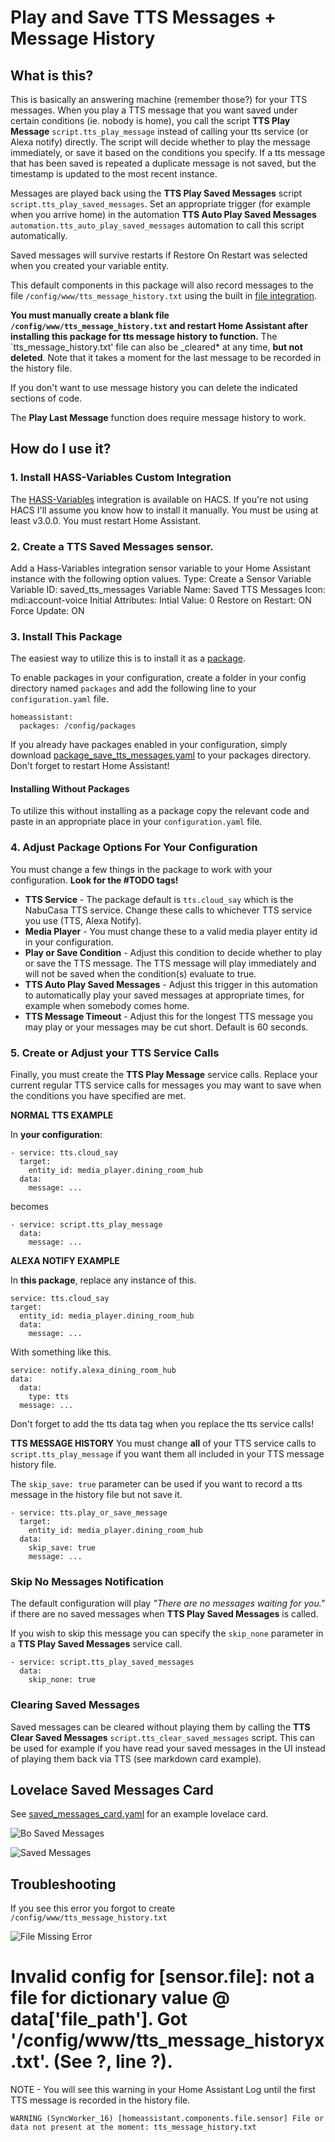 # Play and Save TTS Messages + Message History

## What is this?

This is basically an answering machine (remember those?) for your TTS messages. When you play a TTS message that you want saved under certain conditions (ie. nobody is home), you call the script **TTS Play Message** `script.tts_play_message` instead of calling your tts service (or Alexa notify) directly. The script will decide whether to play the message immediately, or save it based on the conditions you specify. If a tts message that has been saved is repeated a duplicate message is not saved, but the timestamp is updated to the most recent instance.

Messages are played back using the **TTS Play Saved Messages** script `script.tts_play_saved_messages`. Set an appropriate trigger (for example when you arrive home) in the automation **TTS Auto Play Saved Messages** `automation.tts_auto_play_saved_messages` automation to call this script automatically.

Saved messages will survive restarts if Restore On Restart was selected when you created your variable entity.

This default components in this package will also record messages to the file `/config/www/tts_message_history.txt` using the built in [file integration](https://www.home-assistant.io/integrations/file/).

**You must manually create a blank file `/config/www/tts_message_history.txt` and restart Home Assistant after installing this package for tts message history to function.** The `tts_message_history.txt' file can also be \_cleared\* at any time, **but not deleted**. Note that it takes a moment for the last message to be recorded in the history file.

If you don't want to use message history you can delete the indicated sections of code.

The **Play Last Message** function does require message history to work.

## How do I use it?

### 1. Install HASS-Variables Custom Integration

The [HASS-Variables](https://github.com/Wibias/hass-variables) integration is available on HACS. If you're not using HACS I'll assume you know how to install it manually. You must be using at least v3.0.0. You must restart Home Assistant.

### 2. Create a TTS Saved Messages sensor.

Add a Hass-Variables integration sensor variable to your Home Assistant instance with the following option values.
        Type: Create a Sensor Variable
        Variable ID: saved_tts_messages
        Variable Name: Saved TTS Messages
        Icon: mdi:account-voice
        Initial Attributes: <leave blank>
        Intial Value: 0
        Restore on Restart: ON
        Force Update: ON

### 3. Install This Package

The easiest way to utilize this is to install it as a [package](https://www.home-assistant.io/docs/configuration/packages/).

To enable packages in your configuration, create a folder in your config directory named `packages` and add the following line to your `configuration.yaml` file.

    homeassistant:
      packages: /config/packages

If you already have packages enabled in your configuration, simply download [package_save_tts_messages.yaml](package_save_tts_messages.yaml) to your packages directory. Don't forget to restart Home Assistant!

#### Installing Without Packages

To utilize this without installing as a package copy the relevant code and paste in an appropriate place in your `configuration.yaml` file.

### 4. Adjust Package Options For Your Configuration

You must change a few things in the package to work with your configuration. **Look for the #TODO tags!**

- **TTS Service** - The package default is `tts.cloud_say` which is the NabuCasa TTS service. Change these calls to whichever TTS service you use (TTS, Alexa Notify).
- **Media Player** - You must change these to a valid media player entity id in your configuration.
- **Play or Save Condition** - Adjust this condition to decide whether to play or save the TTS message. The TTS message will play immediately and will not be saved when the condition(s) evaluate to true.
- **TTS Auto Play Saved Messages** - Adjust this trigger in this automation to automatically play your saved messages at appropriate times, for example when somebody comes home.
- **TTS Message Timeout** - Adjust this for the longest TTS message you may play or your messages may be cut short. Default is 60 seconds.

### 5. Create or Adjust your TTS Service Calls

Finally, you must create the **TTS Play Message** service calls. Replace your current regular TTS service calls for messages you may want to save when the conditions you have specified are met.

**NORMAL TTS EXAMPLE**

In **your configuration**:

    - service: tts.cloud_say
      target:
        entity_id: media_player.dining_room_hub
      data:
        message: ...

becomes

    - service: script.tts_play_message
      data:
        message: ...

**ALEXA NOTIFY EXAMPLE**

In **this package**, replace any instance of this.

    service: tts.cloud_say
    target:
      entity_id: media_player.dining_room_hub
      data:
        message: ...

With something like this.

    service: notify.alexa_dining_room_hub
    data:
      data:
        type: tts
      message: ...

Don't forget to add the tts data tag when you replace the tts service calls!

**TTS MESSAGE HISTORY**
You must change **all** of your TTS service calls to `script.tts_play_message` if you want them all included in your TTS message history file.

The `skip_save: true` parameter can be used if you want to record a tts message in the history file but not save it.

    - service: tts.play_or_save_message
      target:
        entity_id: media_player.dining_room_hub
      data:
        skip_save: true
        message: ...

### Skip No Messages Notification

The default configuration will play _"There are no messages waiting for you."_ if there are no saved messages when **TTS Play Saved Messages** is called.

If you wish to skip this message you can specify the `skip_none` parameter in a **TTS Play Saved Messages** service call.

    - service: script.tts_play_saved_messages
      data:
        skip_none: true

### Clearing Saved Messages

Saved messages can be cleared without playing them by calling the **TTS Clear Saved Messages** `script.tts_clear_saved_messages` script. This can be used for example if you have read your saved messages in the UI instead of playing them back via TTS (see markdown card example).

## Lovelace Saved Messages Card

See [saved_messages_card.yaml](saved_messages_card.yaml) for an example lovelace card.

![Bo Saved Messages](screenshots/no_saved_messages_card.PNG "Saved Messages Card")

![Saved Messages](screenshots/saved_messages_card.PNG "Saved Messages Card")

## Troubleshooting

If you see this error you forgot to create `/config/www/tts_message_history.txt`

![File Missing Error](screenshots/file_missing_error.PNG "File Missing Error")

# Invalid config for [sensor.file]: not a file for dictionary value @ data['file_path']. Got '/config/www/tts_message_historyx.txt'. (See ?, line ?).

NOTE - You will see this warning in your Home Assistant Log until the first TTS message is recorded in the history file.

`WARNING (SyncWorker_16) [homeassistant.components.file.sensor] File or data not present at the moment: tts_message_history.txt`
